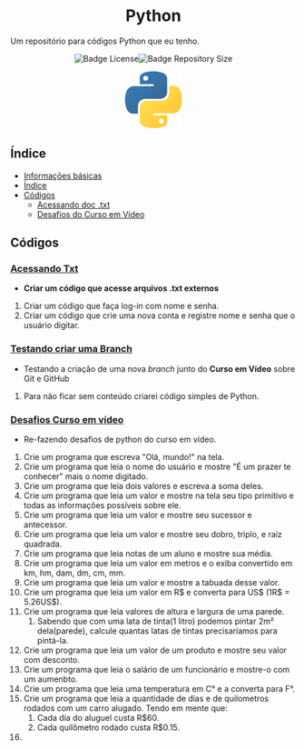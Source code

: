 <h1 align="center"> Python </h1>
 Um repositório para códigos Python que eu tenho.
 <p align="center"><img src="https://img.shields.io/github/license/shimiguel/Python?style=for-the-badge" alt="Badge License"><img src="https://img.shields.io/github/languages/code-size/shimiguel/python?style=for-the-badge" alt="Badge Repository Size"></p>
 <p align="center"><img width="100px" src="./img/pythonicon.png" alt="ícone Python"/></p>

## Índice
 * [Informações básicas](#Python)
 * [Índice](#Índice)
 * [Códigos](#Códigos)
    * [Acessando doc .txt](#Acessando-Txt)
    * [Desafios do Curso em Vídeo](#Desafios-Curso-em-vídeo)

## Códigos
 ### [Acessando Txt](acessandoTxt)
  * **Criar um código que acesse arquivos .txt externos**
  1. Criar um código que faça log-in com nome e senha.
  1. Criar um código que crie uma nova conta e registre nome e senha que o usuário digitar.

 ### [Testando criar uma Branch](testBranch)
  * Testando a criação de uma nova _branch_ junto do **Curso em Vídeo** sobre Git e GitHub
  1. Para não ficar sem conteúdo criarei código simples de Python.
 
 ### [Desafios Curso em vídeo](desafiosCV)
 * Re-fazendo desafios de python do curso em vídeo.
  1. Crie um programa que escreva "Olá, mundo!" na tela.
  1. Crie um programa que leia o nome do usuário e mostre "É um prazer te conhecer" mais o nome digitado.
  1. Crie um programa que leia dois valores e escreva a soma deles.
  1. Crie um programa que leia um valor e mostre na tela seu tipo primitivo e todas as informações possíveis sobre ele.
  1. Crie um programa que leia um valor e mostre seu sucessor e antecessor.
  1. Crie um programa que leia um valor e mostre seu dobro, triplo, e raíz quadrada.
  1. Crie um programa que leia notas de um aluno e mostre sua média.
  1. Crie um programa que leia um valor em metros e o exiba convertido em km, hm, dam, dm, cm, mm.
  1. Crie um programa que leia um valor e mostre a tabuada desse valor.
  1. Crie um programa que leia um valor em R$ e converta para US$ (1R$ = 5.26US$).
  1. Crie um programa que leia valores de altura e largura de uma parede.
     1. Sabendo que com uma lata de tinta(1 litro) podemos pintar 2m² dela(parede), calcule quantas latas de tintas precisaríamos para pintá-la.
  1. Crie um programa que leia um valor de um produto e mostre seu valor com desconto.
  1. Crie um programa que leia o salário de um funcionário e mostre-o com um aumenbto.
  1. Crie um programa que leia uma temperatura em C° e a converta para F°.
  1. Crie um programa que leia a quantidade de dias e de quilometros rodados com um carro alugado. Tendo em mente que:
     1. Cada dia do aluguel custa R$60.
     1. Cada quilômetro rodado custa R$0.15.
  1. 
